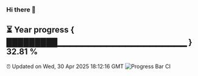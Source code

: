 ### Hi there 👋
⏳ Year progress { █████████▁▁▁▁▁▁▁▁▁▁▁▁▁▁▁▁▁▁▁▁▁ } 32.81 %
---
⏰ Updated on Wed, 30 Apr 2025 18:12:16 GMT
![Progress Bar CI](https://github.com/Moyi321/Moyi321/workflows/Progress%20Bar%20CI/badge.svg)
